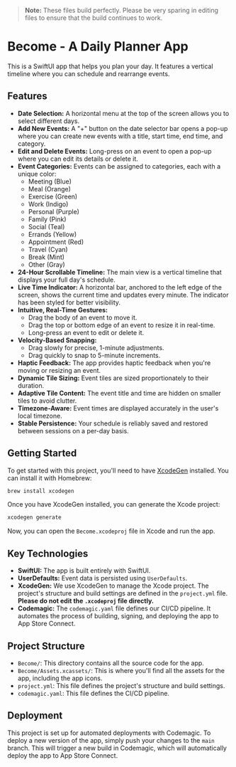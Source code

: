 > **Note:** These files build perfectly. Please be very sparing in editing files to ensure that the build continues to work.

# Become - A Daily Planner App

This is a SwiftUI app that helps you plan your day. It features a vertical timeline where you can schedule and rearrange events.

## Features

*   **Date Selection:** A horizontal menu at the top of the screen allows you to select different days.
*   **Add New Events:** A "+" button on the date selector bar opens a pop-up where you can create new events with a title, start time, end time, and category.
*   **Edit and Delete Events:** Long-press on an event to open a pop-up where you can edit its details or delete it.
*   **Event Categories:** Events can be assigned to categories, each with a unique color:
    *   Meeting (Blue)
    *   Meal (Orange)
    *   Exercise (Green)
    *   Work (Indigo)
    *   Personal (Purple)
    *   Family (Pink)
    *   Social (Teal)
    *   Errands (Yellow)
    *   Appointment (Red)
    *   Travel (Cyan)
    *   Break (Mint)
    *   Other (Gray)
*   **24-Hour Scrollable Timeline:** The main view is a vertical timeline that displays your full day's schedule.
*   **Live Time Indicator:** A horizontal bar, anchored to the left edge of the screen, shows the current time and updates every minute. The indicator has been styled for better visibility.
*   **Intuitive, Real-Time Gestures:**
    *   Drag the body of an event to move it.
    *   Drag the top or bottom edge of an event to resize it in real-time.
    *   Long-press an event to edit or delete it.
*   **Velocity-Based Snapping:**
    *   Drag slowly for precise, 1-minute adjustments.
    *   Drag quickly to snap to 5-minute increments.
*   **Haptic Feedback:** The app provides haptic feedback when you're moving or resizing an event.
*   **Dynamic Tile Sizing:** Event tiles are sized proportionately to their duration.
*   **Adaptive Tile Content:** The event title and time are hidden on smaller tiles to avoid clutter.
*   **Timezone-Aware:** Event times are displayed accurately in the user's local timezone.
*   **Stable Persistence:** Your schedule is reliably saved and restored between sessions on a per-day basis.

## Getting Started

To get started with this project, you'll need to have [XcodeGen](https://github.com/yonaskolb/XcodeGen) installed. You can install it with Homebrew:

```bash
brew install xcodegen
```

Once you have XcodeGen installed, you can generate the Xcode project:

```bash
xcodegen generate
```

Now, you can open the `Become.xcodeproj` file in Xcode and run the app.

## Key Technologies

*   **SwiftUI:** The app is built entirely with SwiftUI.
*   **UserDefaults:** Event data is persisted using `UserDefaults`.
*   **XcodeGen:** We use XcodeGen to manage the Xcode project. The project's structure and build settings are defined in the `project.yml` file. **Please do not edit the `.xcodeproj` file directly.**
*   **Codemagic:** The `codemagic.yaml` file defines our CI/CD pipeline. It automates the process of building, signing, and deploying the app to App Store Connect.

## Project Structure

*   `Become/`: This directory contains all the source code for the app.
*   `Become/Assets.xcassets/`: This is where you'll find all the assets for the app, including the app icons.
*   `project.yml`: This file defines the project's structure and build settings.
*   `codemagic.yaml`: This file defines the CI/CD pipeline.

## Deployment

This project is set up for automated deployments with Codemagic. To deploy a new version of the app, simply push your changes to the `main` branch. This will trigger a new build in Codemagic, which will automatically deploy the app to App Store Connect.